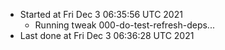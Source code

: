   - Started at Fri Dec  3 06:35:56 UTC 2021
    - Running tweak 000-do-test-refresh-deps...
  - Last done at Fri Dec  3 06:36:28 UTC 2021

